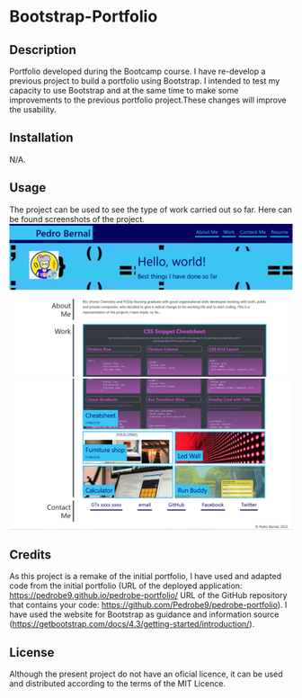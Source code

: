# Bootstrap-Portfolio

## Description

Portfolio developed during the Bootcamp course. I have re-develop a previous project to build a portfolio using Bootstrap. I intended to test my capacity to use Bootstrap and at the same time to make some improvements to the previous portfolio project.These changes will improve the usability.


## Installation

N/A.


## Usage

The project can be used to see the type of work carried out so far. 
Here can be found screenshots of the project.
![Navegation and hero section](assets/project3-1.png)
![Final screenshot](assets/project3-2.png)


## Credits

As this project is a remake of the initial portfolio, I have used and adapted code from the initial portfolio (URL of the deployed application: https://pedrobe9.github.io/pedrobe-portfolio/        URL of the GitHub repository that contains your code: https://github.com/Pedrobe9/pedrobe-portfolio).
I have used the website for Bootstrap as guidance and information source (https://getbootstrap.com/docs/4.3/getting-started/introduction/).


## License

Although the present project do not have an oficial licence, it can be used and distributed according to the terms of the MIT Licence.


